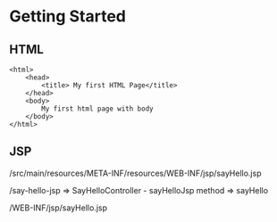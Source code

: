 # Getting Started

## HTML

```
<html>
	<head>
		<title> My first HTML Page</title>
	</head>
	<body>
		My first html page with body
	</body>
</html>
```

## JSP

/src/main/resources/META-INF/resources/WEB-INF/jsp/sayHello.jsp

/say-hello-jsp => SayHelloController - sayHelloJsp method => sayHello

/WEB-INF/jsp/sayHello.jsp


